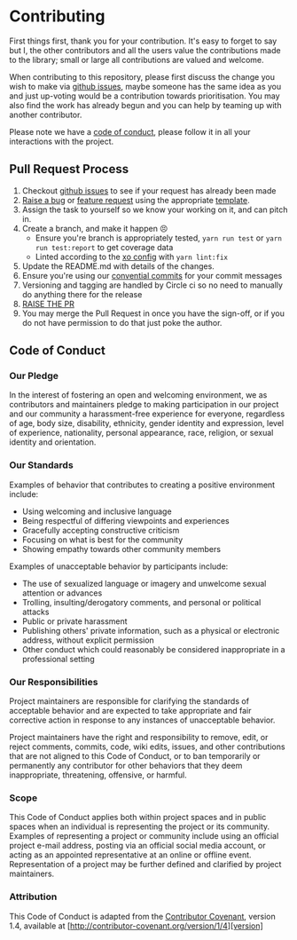 # Contributing

First things first, thank you for your contribution. It's easy to forget to say but I, the other contributors and all the users value the contributions made to the library; small or large all contributions are valued and welcome.

When contributing to this repository, please first discuss the change you wish to make via [github issues](https://github.com/ChocPanda/ava-env/issues), maybe someone has the same idea as you and just up-voting would be a contribution towards prioritisation. You may also find the work has already begun and you can help by teaming up with another contributor.

Please note we have a [code of conduct](#code-of-conduct), please follow it in all your interactions with the project.

## Pull Request Process

1. Checkout [github issues](https://github.com/ChocPanda/ava-env/issues) to see if your request has already been made
2. [Raise a bug](https://github.com/ChocPanda/ava-env/issues/new?assignees=&labels=&template=bug_report.md&title=) or [feature request](https://github.com/ChocPanda/ava-env/issues/new?assignees=&labels=&template=feature_request.md&title=) using the appropriate [template](https://github.com/ChocPanda/ava-env/issues/new/choose).
3. Assign the task to yourself so we know your working on it, and can pitch in.
4. Create a branch, and make it happen :persevere:
   - Ensure you're branch is appropriately tested, `yarn run test` or `yarn run test:report` to get coverage data
   - Linted according to the [xo config](https://github.com/xojs/xo) with `yarn lint:fix`
5. Update the README.md with details of the changes.
6. Ensure you're using our [convential commits](./README.md#conventional-commits) for your commit messages
7. Versioning and tagging are handled by Circle ci so no need to manually do anything there for the release
8. [RAISE THE PR](https://github.com/ChocPanda/ava-env/compare)
9. You may merge the Pull Request in once you have the sign-off, or if you do not have permission to do that just poke the author.

## Code of Conduct

### Our Pledge

In the interest of fostering an open and welcoming environment, we as
contributors and maintainers pledge to making participation in our project and
our community a harassment-free experience for everyone, regardless of age, body
size, disability, ethnicity, gender identity and expression, level of experience,
nationality, personal appearance, race, religion, or sexual identity and
orientation.

### Our Standards

Examples of behavior that contributes to creating a positive environment
include:

- Using welcoming and inclusive language
- Being respectful of differing viewpoints and experiences
- Gracefully accepting constructive criticism
- Focusing on what is best for the community
- Showing empathy towards other community members

Examples of unacceptable behavior by participants include:

- The use of sexualized language or imagery and unwelcome sexual attention or advances
- Trolling, insulting/derogatory comments, and personal or political attacks
- Public or private harassment
- Publishing others' private information, such as a physical or electronic address, without explicit permission
- Other conduct which could reasonably be considered inappropriate in a professional setting

### Our Responsibilities

Project maintainers are responsible for clarifying the standards of acceptable
behavior and are expected to take appropriate and fair corrective action in
response to any instances of unacceptable behavior.

Project maintainers have the right and responsibility to remove, edit, or
reject comments, commits, code, wiki edits, issues, and other contributions
that are not aligned to this Code of Conduct, or to ban temporarily or
permanently any contributor for other behaviors that they deem inappropriate,
threatening, offensive, or harmful.

### Scope

This Code of Conduct applies both within project spaces and in public spaces
when an individual is representing the project or its community. Examples of
representing a project or community include using an official project e-mail
address, posting via an official social media account, or acting as an appointed
representative at an online or offline event. Representation of a project may be
further defined and clarified by project maintainers.

### Attribution

This Code of Conduct is adapted from the [Contributor Covenant][homepage], version 1.4,
available at [http://contributor-covenant.org/version/1/4][version]

[homepage]: http://contributor-covenant.org
[version]: http://contributor-covenant.org/version/1/4/